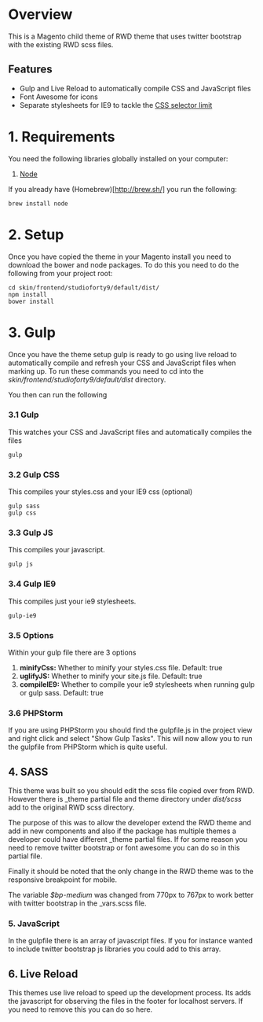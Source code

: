 # Overview

This is a Magento child theme of RWD theme that uses twitter bootstrap with the existing RWD scss files. 

## Features

- Gulp and Live Reload to automatically compile CSS and JavaScript files
- Font Awesome for icons
- Separate stylesheets for IE9 to tackle the [CSS selector limit](http://blogs.msdn.com/b/ieinternals/archive/2011/05/14/10164546.aspx)
    
# 1. Requirements

You need the following libraries globally installed on your computer:

1. [Node](https://nodejs.org/download/)

If you already have (Homebrew)[http://brew.sh/] you run the following:

    brew install node

# 2. Setup

Once you have copied the theme in your Magento install you need to download the bower and node packages.
To do this you need to do the following from your project root:

    cd skin/frontend/studioforty9/default/dist/
    npm install
    bower install
    
# 3. Gulp

Once you have the theme setup gulp is ready to go using live reload to automatically compile and refresh your CSS and JavaScript files when marking up.
To run these commands you need to cd into the *skin/frontend/studioforty9/default/dist* directory.

You then can run the following

### 3.1 Gulp
This watches your CSS and JavaScript files and automatically compiles the files

    gulp

### 3.2 Gulp CSS
This compiles your styles.css and your IE9 css (optional)

    gulp sass
    gulp css
    
### 3.3 Gulp JS
This compiles your javascript.

    gulp js

### 3.4 Gulp IE9
This compiles just your ie9 stylesheets.

    gulp-ie9
    
### 3.5 Options

Within your gulp file there are 3 options

1. **minifyCss:** Whether to minify your styles.css file. Default: true
2. **uglifyJS:** Whether to minify your site.js file. Default: true
3. **compileIE9:** Whether to compile your ie9 stylesheets when running gulp or gulp sass. Default: true


### 3.6 PHPStorm

If you are using PHPStorm you should find the gulpfile.js in the project view and right click and select "Show Gulp Tasks".
This will now allow you to run the gulpfile from PHPStorm which is quite useful.

## 4. SASS

This theme was built so you should edit the scss file copied over from RWD. 
However there is _theme partial file and theme directory under *dist/scss* add to the original RWD scss directory.

The purpose of this was to allow the developer extend the RWD theme and add in new components and also if the package has multiple themes a developer could have different _theme partial files.
If for some reason you need to remove twitter bootstrap or font awesome you can do so in this partial file.

Finally it should be noted that the only change in the RWD theme was to the responsive breakpoint for mobile.

The variable *$bp-medium* was changed from 770px to 767px to work better with twitter bootstrap in the _vars.scss file.

### 5. JavaScript

In the gulpfile there is an array of javascript files. If you for instance wanted to include twitter bootstrap js libraries you could add to this array.


## 6. Live Reload

This themes use live reload to speed up the development process. Its adds the javascript for observing the files in the footer for localhost servers.
If you need to remove this you can do so here.
